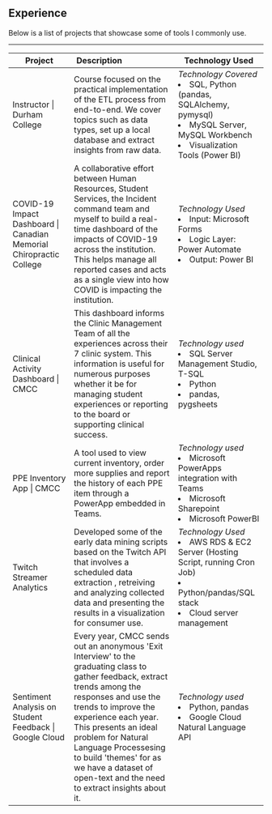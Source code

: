 ##  Experience

Below is a list of projects that showcase some of tools I commonly use. 

---

| Project | <div style="width:100px">Description</div>  | Technology Used |
|-|-|-|
| Instructor \| Durham College | Course focused on the practical implementation of the ETL process from end-to-end. We cover topics such as data types, set up a local database and extract insights from raw data. | *Technology Covered* <br><li>SQL, Python (pandas, SQLAlchemy, pymysql) <br><li>MySQL Server, MySQL Workbench <br><li>Visualization Tools (Power BI) |
| COVID-19 Impact Dashboard \| Canadian Memorial Chiropractic College | A collaborative effort between Human Resources, Student Services, the Incident command team and myself to build a real-time dashboard of the impacts of COVID-19 across the institution. This helps manage all reported cases and acts as a single view into how COVID is impacting the institution.  | *Technology Used* <br><li>Input: Microsoft Forms <br><li>Logic Layer: Power Automate <br><li>Output: Power BI |
| Clinical Activity Dashboard \| CMCC | This dashboard informs the Clinic Management Team of all the experiences across their 7 clinic system. This information is useful for numerous purposes whether it be for managing student experiences or reporting to the board or supporting clinical success.  | *Technology used* <br><li>SQL Server Management Studio, T-SQL <br><li>Python <br><li>pandas, pygsheets |
| PPE Inventory App \| CMCC | A tool used to view current inventory, order more supplies and report the history of each PPE item through a PowerApp embedded in Teams. | *Technology used* <br><li>Microsoft PowerApps integration with Teams <br><li>Microsoft Sharepoint <br><li>Microsoft PowerBI |
| Twitch Streamer Analytics  | Developed some of the early data mining scripts based on the Twitch API that involves a scheduled data extraction , retreiving and analyzing collected data and presenting the results in a visualization for consumer use. | *Technology Used* <br><li>AWS RDS & EC2 Server (Hosting Script, running Cron Job) <br><li>Python/pandas/SQL stack <br><li>Cloud server management |
| Sentiment Analysis on Student Feedback \| Google Cloud | Every year, CMCC sends out an anonymous 'Exit Interview' to the graduating class to gather feedback, extract trends among the responses and use the trends to improve the experience each year. This presents an ideal problem for Natural Language Processesing to build 'themes' for as we have a dataset of open-text and the need to extract insights about it. | *Technology used* <br><li>Python, pandas <br><li>Google Cloud Natural Language API |
